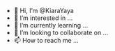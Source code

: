 - 👋 Hi, I’m @KiaraYaya
- 👀 I’m interested in ...
- 🌱 I’m currently learning ...
- 💞️ I’m looking to collaborate on ...
- 📫 How to reach me ...

<!---
KiaraYaya/KiaraYaya is a ✨ special ✨ repository because its `README.md` (this file) appears on your GitHub profile.
You can click the Preview link to take a look at your changes.
--->

